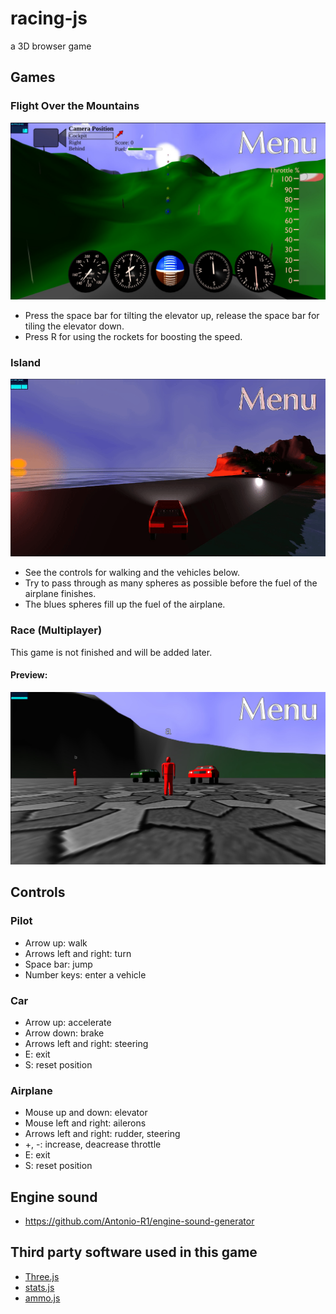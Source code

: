 # racing-js
a 3D browser game

## Games

### Flight Over the Mountains
![Game Flight Over the Mountains](img/game_flight_over_the_mountains.jpg)
- Press the space bar for tilting the elevator up, release the space bar for tiling the elevator down.
- Press R for using the rockets for boosting the speed.

### Island
![Game Island](img/game_island.gif)
- See the controls for walking and the vehicles below.
- Try to pass through as many spheres as possible before the fuel of the airplane finishes.
- The blues spheres fill up the fuel of the airplane.

### Race (Multiplayer)
This game is not finished and will be added later.
#### Preview:
![Game Race](img/game_race.jpg)

## Controls

### Pilot
- Arrow up: walk
- Arrows left and right: turn
- Space bar: jump
- Number keys: enter a vehicle

### Car
- Arrow up: accelerate
- Arrow down: brake
- Arrows left and right: steering
- E: exit
- S: reset position

### Airplane
- Mouse up and down: elevator
- Mouse left and right: ailerons
- Arrows left and right: rudder, steering
- +, -: increase, deacrease throttle
- E: exit
- S: reset position

## Engine sound
- https://github.com/Antonio-R1/engine-sound-generator

## Third party software used in this game
- [Three.js](https://github.com/mrdoob/three.js)
- [stats.js](https://github.com/mrdoob/stats.js/)
- [ammo.js](https://github.com/kripken/ammo.js/)
